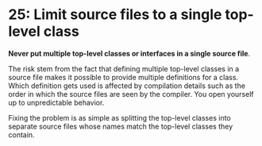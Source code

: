 # 25: Limit source files to a single top-level class

**Never put multiple top-level classes or interfaces in a single source file**.

The risk stem from the fact that defining multiple top-level classes in a source file makes it possible to provide multiple definitions for a class. Which definition gets used is affected by compilation details such as the order in which the source files are seen by the compiler. You open yourself up to unpredictable behavior.

Fixing the problem is as simple as splitting the top-level classes into separate source files whose names match the top-level classes they contain.

